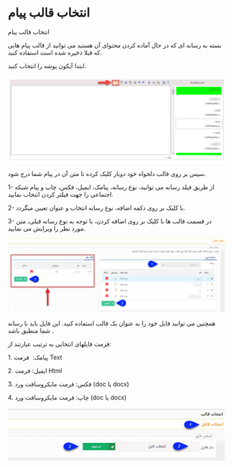# انتخاب قالب پیام       

انتخاب قالب پیام

بسته به رسانه ای که در حال آماده کردن محتوای آن هستید می توانید از قالب پیام هایی که قبلا ذخیره شده است استفاده کنید.

ابتدا آیکون پوشه را انتخاب کنید.

![](TemplateSelection1.png)

سپس بر روی قالب دلخواه خود دوبار کلیک کرده تا متن آن در پیام شما درج شود.

1- از طریق فیلد رسانه می توانید، نوع رسانه، پیامک، ایمیل، فکس، چاپ و پیام شبکه اجتماعی را جهت فیلتر کردن انتخاب نمایید.

2- با کلیک بر روی دکمه اضافه، نوع رسانه انتخاب و عنوان تعیین میگردد.

3- در قسمت قالب ها با کلیک بر روی اضافه کردن، با توجه به نوع رسانه قبلی، متن مورد نظر را ویرایش می نمایید.

![](TemplateSelection2.png)

همچنین می توانید فایل خود را به عنوان یک قالب استفاده کنید. این فایل باید با رسانه شما منطبق باشد .

فرمت فایلهای انتخابی به ترتیب عبارتند از:

1\. پیامک:  فرمت Text

2\. ایمیل: فرمت Html

3\. فکس: فرمت مایکروسافت ورد (doc یا docx)

4\. چاپ: فرمت مایکروسافت ورد (doc یا docx)

![](TemplateSelection3.png)